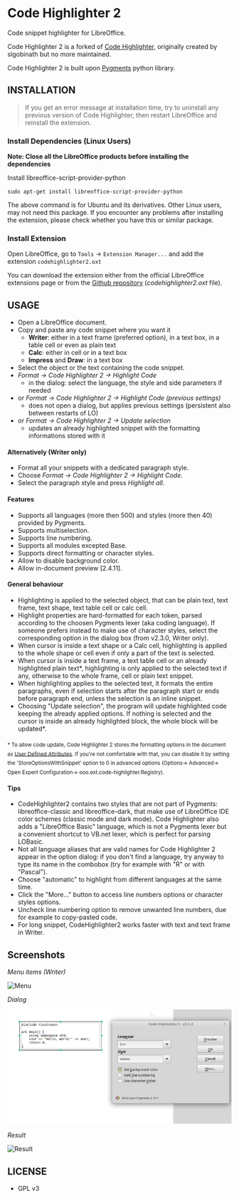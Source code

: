 # Code Highlighter 2
Code snippet highlighter for LibreOffice.

Code Highlighter 2 is a forked of [Code Highlighter](https://github.com/slgobinath/libreoffice-code-highlighter), originally created by slgobinath but no more maintained. 

Code Highlighter 2 is built upon [Pygments](https://pygments.org/) python library. 

## INSTALLATION

> If you get an error message at installation time, try to uninstall any previous version of Code Highlighter, then restart LibreOffice and reinstall the extension.

### Install Dependencies (Linux Users)
**Note: Close all the LibreOffice products before installing the dependencies**

Install libreoffice-script-provider-python
```
sudo apt-get install libreoffice-script-provider-python
```
The above command is for Ubuntu and its derivatives. Other Linux users, may not need this package.
If you encounter any problems after installing the extension, please check whether you have this or similar package.

### Install Extension
Open LibreOffice, go to `Tools` -> `Extension Manager...` and add the extension `codehighlighter2.oxt`

You can download the extension either from the official LibreOffice extensions page or from the [Github repository](https://github.com/jmzambon/libreoffice-code-highlighter) (_codehighlighter2.oxt_ file).

## USAGE
- Open a LibreOffice document.
- Copy and paste any code snippet where you want it
  - **Writer**: either in a text frame (preferred option), in a text box, in a table cell or even as plain text
  - **Calc**: either in  cell or in a text box
  - **Impress** and **Draw**: in a text box
- Select the object or the text containing the code snippet.
- *Format -> Code Highlighter 2 -> Highlight Code*
  - in the dialog: select the language, the style and side parameters if needed
- or *Format -> Code Highlighter 2 -> Highlight Code (previous settings)*
  - does not open a dialog, but applies previous settings (persistent also between restarts of LO)
- or *Format -> Code Highlighter 2 -> Update selection*
  - updates an already highlighted snippet with the formatting informations stored with it

#### Alternatively (Writer only)
- Format all your snippets with a dedicated paragraph style.
- Choose *Format -> Code Highlighter 2 -> Highlight Code*.
- Select the paragraph style and press *Highlight all*.

#### Features
- Supports all languages (more then 500) and styles (more then 40) provided by Pygments.
- Supports multiselection.
- Supports line numbering.
- Supports all modules excepted Base.
- Supports direct formatting or character styles.
- Allow to disable background color. 
- Allow in-document preview [2.4.11].

#### General behaviour
- Highlighting is applied to the selected object, that can be plain text, text frame, text shape, text table cell or calc cell.
- Highlight properties are hard-formatted for each token, parsed according to the choosen Pygments lexer (aka coding language). If someone prefers instead to make use of character styles, select the corresponding option in the dialog box (from v2.3.0, Writer only).
- When cursor is inside a text shape or a Calc cell, highlighting is applied to the whole shape or cell even if only a part of the text is selected.
- When cursor is inside a text frame, a text table cell or an already highlighted plain text*, highlighting is only applied to the selected text if any, otherwise to the whole frame, cell or plain text snippet.
- When highlighting applies to the selected text, it formats the entire paragraphs, even if selection starts after the paragraph start or ends before paragraph end, unless the selection is an inline snippet.
- Choosing "Update selection", the program will update highlighted code keeping the already applied options. If nothing is selected and the cursor is inside an already highlighted block, the whole block will be updated*.

<sub>\* To allow code update, Code Highlighter 2 stores the formatting options in the document as [User Defined Attributes](https://api.libreoffice.org/docs/idl/ref/servicecom_1_1sun_1_1star_1_1xml_1_1UserDefinedAttributesSupplier.html#a7c8de9b61fff54bb35d4203618828f32). If you're not comfortable with that, you can disable it by setting the 'StoreOptionsWithSnippet' option to 0 in advanced options (Options-> Advanced-> Open Expert Configuration-> ooo.ext.code-highlighter.Registry).</sub>

#### Tips
- CodeHighlighter2 contains two styles that are not part of Pygments: libreoffice-classic and libreoffice-dark, that make use of LibreOffice IDE color schemes (classic mode and dark mode). Code Highlighter also adds a "LibreOffice Basic" language, which is not a Pygments lexer but a convenient shortcut to VB.net lexer, which is perfect for parsing LOBasic.
- Not all language aliases that are valid names for Code Highlighter 2 appear in the option dialog: if you don't find a language, try anyway to type its name in the combobox (try for example with "R" or with "Pascal").
- Choose "automatic" to highlight from different languages at the same time.
- Click the "More..." button to access line numbers options or character styles options.
- Uncheck line numbering option to remove unwanted line numbers, due for example to copy-pasted code.
- For long snippet, CodeHighlighter2 works faster with text and text frame in Writer.

## Screenshots
*Menu items (Writer)*

![Menu](screenshots/code-highlighter-menu.png?raw=true "Menu")

*Dialog*

![Dialog](screenshots/code-highlighter-dialog.png?raw=true "Dialog")

*Result*

![Result](screenshots/code-highlighter-result.png?raw=true "Result")

## LICENSE
 - GPL v3

